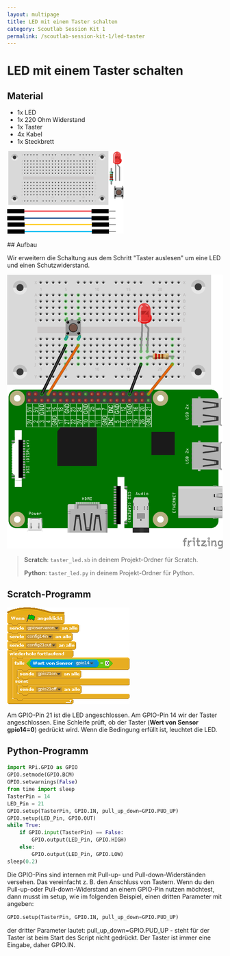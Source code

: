 ```yaml
---
layout: multipage
title: LED mit einem Taster schalten
category: Scoutlab Session Kit 1
permalink: /scoutlab-session-kit-1/led-taster
---
```

# LED mit einem Taster schalten

## Material
* 1x LED
* 1x 220 Ohm Widerstand
* 1x Taster
* 4x Kabel
* 1x Steckbrett

![](images/material_taster_led.png)
<div style="page-break-after: always;"></div>
## Aufbau

Wir erweitern die Schaltung aus dem Schritt "Taster auslesen" um eine LED und einen Schutzwiderstand.

![Aufbau](images/button_led_Steckplatine_gpio.png)


>**Scratch**: `taster_led.sb` in deinem Projekt-Ordner für Scratch.
>
>**Python**: `taster_led.py` in deinem Projekt-Ordner für Python.

## Scratch-Programm

![](images/taster_led.png)

Am GPIO-Pin 21 ist die LED angeschlossen. Am GPIO-Pin 14 wir der Taster angeschlossen.
Eine Schleife prüft, ob der Taster (**Wert von Sensor gpio14=0**) gedrückt wird. Wenn die Bedingung erfüllt ist, leuchtet die LED.


## Python-Programm

```python
import RPi.GPIO as GPIO
GPIO.setmode(GPIO.BCM)
GPIO.setwarnings(False)
from time import sleep
TasterPin = 14
LED_Pin = 21
GPIO.setup(TasterPin, GPIO.IN, pull_up_down=GPIO.PUD_UP)
GPIO.setup(LED_Pin, GPIO.OUT)
while True:
    if GPIO.input(TasterPin) == False:
        GPIO.output(LED_Pin, GPIO.HIGH)
    else:
        GPIO.output(LED_Pin, GPIO.LOW)
sleep(0.2)
```

Die GPIO-Pins sind internen mit Pull-up- und Pull-down-Widerständen versehen. Das vereinfacht z. B. den Anschluss von Tastern. Wenn du den Pull-up-oder Pull-down-Widerstand an einem GPIO-Pin nutzen möchtest, dann musst im setup, wie im folgenden Beispiel, einen dritten Parameter mit angeben:

```python
GPIO.setup(TasterPin, GPIO.IN, pull_up_down=GPIO.PUD_UP)
```
der dritter Parameter lautet:  pull_up_down=GPIO.PUD_UP  - steht für der Taster ist beim Start des Script nicht gedrückt.
Der Taster ist immer eine Eingabe, daher GPIO.IN.
